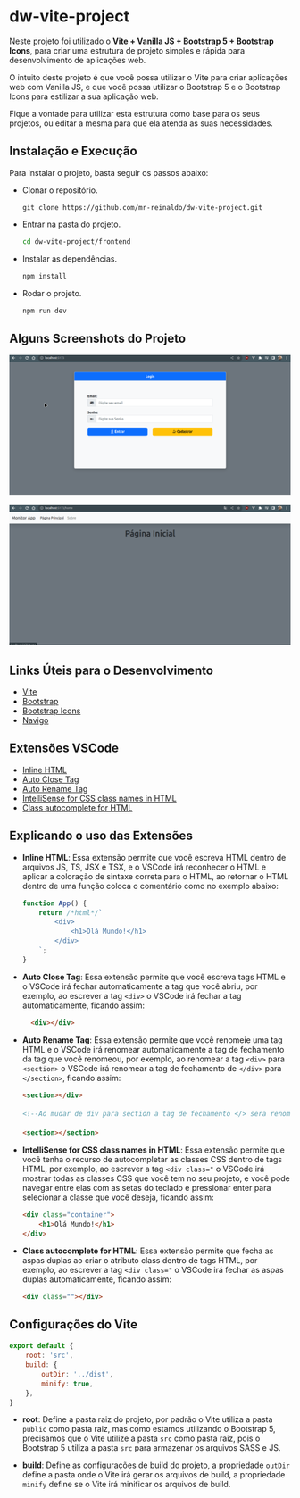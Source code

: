# dw-vite-project

Neste projeto foi utilizado o **Vite + Vanilla JS + Bootstrap 5 + Bootstrap Icons**, para criar uma estrutura de projeto simples e rápida para desenvolvimento de aplicações web.

O intuito deste projeto é que você possa utilizar o Vite para criar aplicações web com Vanilla JS, e que você possa utilizar o Bootstrap 5 e o Bootstrap Icons para estilizar a sua aplicação web.

Fique a vontade para utilizar esta estrutura como base para os seus projetos, ou editar a mesma para que ela atenda as suas necessidades.

## Instalação e Execução

Para instalar o projeto, basta seguir os passos abaixo:

* Clonar o repositório.

    ```git
    git clone https://github.com/mr-reinaldo/dw-vite-project.git 
    ```

* Entrar na pasta do projeto.

    ```bash
    cd dw-vite-project/frontend
    ```

* Instalar as dependências.

    ```bash
    npm install 
    ```

* Rodar o projeto.

    ```bash
    npm run dev 
    ```

## Alguns Screenshots do Projeto

![Tela de Autenticação e Registro](./screenshots/gif/auth_pages.gif)

![Telas Home e About](./screenshots/gif/home_pages.gif)

## Links Úteis para o Desenvolvimento

* [Vite](https://vitejs.dev/)
* [Bootstrap](https://getbootstrap.com/)
* [Bootstrap Icons](https://icons.getbootstrap.com/)
* [Navigo](https://github.com/krasimir/navigo)

## Extensões VSCode

* [Inline HTML](https://marketplace.visualstudio.com/items?itemName=pushqrdx.inline-html)
* [Auto Close Tag](https://marketplace.visualstudio.com/items?itemName=formulahendry.auto-close-tag)
* [Auto Rename Tag](https://marketplace.visualstudio.com/items?itemName=formulahendry.auto-rename-tag)
* [IntelliSense for CSS class names in HTML](https://marketplace.visualstudio.com/items?itemName=Zignd.html-css-class-completion)
* [Class autocomplete for HTML](https://marketplace.visualstudio.com/items?itemName=AESSoft.aessoft-class-autocomplete)

## Explicando o uso das Extensões

* **Inline HTML**: Essa extensão permite que você escreva HTML dentro de arquivos JS, TS, JSX e TSX, e o VSCode irá reconhecer o HTML e aplicar a coloração de sintaxe correta para o HTML, ao retornar o HTML dentro de uma função coloca o comentário como no exemplo abaixo:

    ```javascript
    function App() {
        return /*html*/`
            <div>
                <h1>Olá Mundo!</h1>
            </div>
        `;
    }
    ```

* **Auto Close Tag**: Essa extensão permite que você escreva tags HTML e o VSCode irá fechar automaticamente a tag que você abriu, por exemplo, ao escrever a tag `<div>` o VSCode irá fechar a tag automaticamente, ficando assim:
  
  ```html
    <div></div>
    ```

* **Auto Rename Tag**: Essa extensão permite que você renomeie uma tag HTML e o VSCode irá renomear automaticamente a tag de fechamento da tag que você renomeou, por exemplo, ao renomear a tag `<div>` para `<section>` o VSCode irá renomear a tag de fechamento de `</div>` para `</section>`, ficando assim:

    ```html
    <section></div>

    <!--Ao mudar de div para section a tag de fechamento </> sera renomeada -->

    <section></section>
    ```

* **IntelliSense for CSS class names in HTML**: Essa extensão permite que você tenha o recurso de autocompletar as classes CSS dentro de tags HTML, por exemplo, ao escrever a tag `<div class="` o VSCode irá mostrar todas as classes CSS que você tem no seu projeto, e você pode navegar entre elas com as setas do teclado e pressionar enter para selecionar a classe que você deseja, ficando assim:

    ```html
    <div class="container">
        <h1>Olá Mundo!</h1>
    </div>
    ```

* **Class autocomplete for HTML**: Essa extensão permite que fecha as aspas duplas ao criar o atributo class dentro de tags HTML, por exemplo, ao escrever a tag `<div class="` o VSCode irá fechar as aspas duplas automaticamente, ficando assim:

    ```html
    <div class=""></div>
    ```

## Configurações do Vite

```javascript
export default {
    root: 'src',
    build: {
        outDir: '../dist',
        minify: true,
    },
}
```

* **root**: Define a pasta raiz do projeto, por padrão o Vite utiliza a pasta `public` como pasta raiz, mas como estamos utilizando o Bootstrap 5, precisamos que o Vite utilize a pasta `src` como pasta raiz, pois o Bootstrap 5 utiliza a pasta `src` para armazenar os arquivos SASS e JS.

* **build**: Define as configurações de build do projeto, a propriedade `outDir` define a pasta onde o Vite irá gerar os arquivos de build, a propriedade `minify` define se o Vite irá minificar os arquivos de build.
